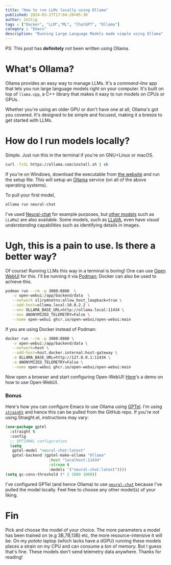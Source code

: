 ```yaml
--- 
title: "How to run LLMs locally using Ollama" 
published: 2024-03-27T17:04:20+05:30 
author: ZeStig 
tags : ["Docker", "LLM","ML", "ChatGPT", "Ollama"] 
category : "Emacs"
description: "Running Large Language Models made simple using Ollama" 
---
```


PS: This post has **definitely** *not* been written using Ollama.

# What's Ollama?

Ollama provides an easy way to manage LLMs. It's a *command-line* app
that lets you run large language models right on your computer. It's
built on top of `llama.cpp`, a C++ library that makes it easy to run
models on CPUs or GPUs.

Whether you're using an older GPU or don't have one at all, Ollama's
got you covered. It's designed to be simple and focused, making it a
breeze to get started with LLMs.

# How do I run models locally?

Simple. Just run this in the terminal if you're on GNU+Linux or macOS.

``` bash
curl -fsSL https://ollama.com/install.sh | sh
```

If you're on Windows, download the executable from [the
website](https://ollama.com/download/OllamaSetup.exe) and run the setup
file. This will setup an <u>Ollama</u> service (on all of the
above operating systems).

To pull your first model,

``` bash
ollama run neural-chat 
```

I've used [Neural-chat](https://huggingface.co/Intel/neural-chat-7b-v3)
for example purposes, but [other models](https://ollama.com/models) such
as `LLaMa2` are also available. Some models, such as
[LLaVA](https://ollama.com/library/llava), even have *visual
understanding* capabilities such as identifying details in images.

# Ugh, this is a pain to use. Is there a better way?

Of course! Running LLMs this way in a terminal is boring! One can use
[Open WebUI](https://github.com/open-webui/open-webui) for this. I'll
be running it via [Podman](https://podman.io/); Docker can also be used
to achieve this.

``` bash
podman run --rm -p 3000:8080  \
   -v open-webui:/app/backend/data  \
   --network slirp4netns:allow_host_loopback=true \
   --add-host=ollama.local:10.0.2.2 \
   --env OLLAMA_BASE_URL=http://ollama.local:11434 \
   --env ANONYMIZED_TELEMETRY=False \
   --name open-webui ghcr.io/open-webui/open-webui:main
```

If you are using Docker instead of Podman:

``` bash
docker run --rm -p 3000:8080 \
   -v open-webui:/app/backend/data \
   --network=host \
   --add-host=host.docker.internal:host-gateway \
   -e OLLAMA_BASE_URL=http://127.0.0.1:11434 \
   -e ANONYMIZED_TELEMETRY=False \
   --name open-webui ghcr.io/open-webui/open-webui:main
```

Now open a browser and start configuring Open-WebUI!
[Here](https://docs.openwebui.com/assets/images/demo-6793d95448aa180bca8dafbd21aa91b5.gif)'s
a demo on how to use Open-WebUI.

### Bonus
Here's how you can configure Emacs to use Ollama using [GPTel](https://github.com/karthink/gptel). I'm using [`straight`](https://github.com/radian-software/straight.el) and hence this can be pulled from the GitHub repo. If you're *not* using Straight.el, instructions may vary:
```lisp
(use-package gptel
  :straight t
  :config
  ;; OPTIONAL configuration
  (setq
   gptel-model "neural-chat:latest"
   gptel-backend (gptel-make-ollama "Ollama"
                   :host "localhost:11434"
                   :stream t
                   :models '("neural-chat:latest"))))
(setq gc-cons-threshold (* 2 1000 1000))
```
I've configured GPTel (and hence Ollama) to use [`neural-chat`](https://huggingface.co/Intel/neural-chat-7b-v3-3) because I've pulled the model locally. Feel free to choose any other model(s) of your liking.


# Fin

Pick and choose the model of your choice. The more parameters a model
has been trained on (e.g 3B,7B,13B) etc, the more resource-intensive it
will be. On my *potato* laptop (which lacks have a dGPU) running these
models places a strain on my CPU and can consume a *ton* of memory. But
I guess that's fine. These models don't send telemetry data anywhere.
Thanks for reading!
